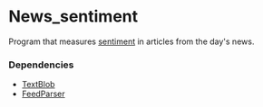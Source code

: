 News_sentiment
==============

Program that measures [sentiment](http://planspace.org/20150607-textblob_sentiment/) in articles from the day's news.

### Dependencies
- [TextBlob](https://textblob.readthedocs.io/en/dev/)
- [FeedParser](https://pythonhosted.org/feedparser/)


